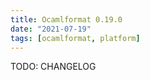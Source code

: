 ```yaml
---
title: Ocamlformat 0.19.0
date: "2021-07-19"
tags: [ocamlformat, platform]
---
```


TODO: CHANGELOG
